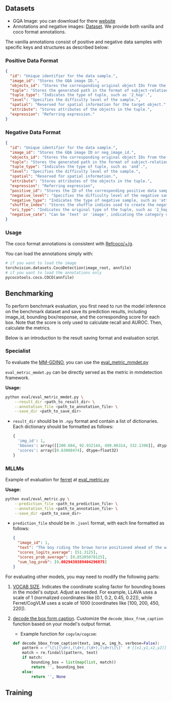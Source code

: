 ## Datasets
- GQA Image: you can download for there [website](https://downloads.cs.stanford.edu/nlp/data/gqa/images.zip)
- Annotations and negative images: [Dataset](https://figshare.com/s/e323fe078924c8b36043?file=47091109). We provide both vanilla and coco format annotations.

The vanilla annotations consist of positive and negative data samples with specific keys and structures as described below:

### Positive Data Format

```json
{
  "id": "Unique identifier for the data sample.",
  "image_id": "Stores the GQA image ID.",
  "objects_id": "Stores the corresponding original object IDs from the GQA scene graph.",
  "tuple": "Stores the generated path in the format of subject-relation-object pairs.",
  "tuple_type": "Indicates the type of tuple, such as '2_hop'.",
  "level": "Specifies the difficulty level of the sample.",
  "spatial": "Reserved for spatial information for the target object.",
  "attribute": "Stores attributes of the objects in the tuple.",
  "expression": "Referring expression."
}
```

### Negative Data Format

```json
{
  "id": "Unique identifier for the data sample.",
  "image_id": "Stores the GQA image ID or neg_image_id.",
  "objects_id": "Stores the corresponding original object IDs from the GQA scene graph.",
  "tuple": "Stores the generated path in the format of subject-relation-object pairs.",
  "tuple_type": "Indicates the type of tuple, such as 'and'.",
  "level": "Specifies the difficulty level of the sample.",
  "spatial": "Reserved for spatial information.",
  "attribute": "Stores attributes of the objects in the tuple.",
  "expression": "Referring expression",
  "positive_id": "Stores the ID of the corresponding positive data sample.",
  "negative_level": "Specifies the difficulty level of the negative sample.",
  "negative_type": "Indicates the type of negative sample, such as 'attribute'.",
  "shuffle_index": "Stores the shuffle indices used to create the negative sample.",
  "ori_type": "Indicates the original type of the tuple, such as '2_hop'.",
  "negative_cate": "Can be 'text' or 'image', indicating the category of negativity."
}
```

### Usage
The coco format annotations is consistent with [Refcoco/+/g](https://zenodo.org/record/4729015/files/mdetr_annotations.tar.gz?download=1).

You can load the annotations simply with:

```python
# if you want to load the image
torchvision.datasets.CocoDetection(image_root, annfile)
# if you want to load the annotations only
pycocotools.coco.COCO(annfile)
```


## Benchmarking

To perform benchmark evaluation, you first need to run the model inference on the benchmark dataset and save its prediction results, including image_id, bounding box/response, and the corresponding score for each box. Note that the score is only used to calculate recall and AUROC. Then, calculate the metrics. 

Below is an introduction to the result saving format and evaluation script.
### Specialist
To evaluate the [MM-GDINO](https://github.com/open-mmlab/mmdetection/tree/main/configs/mm_grounding_dino), you can use the [eval_metric_mmdet.py](./evaluation/eval_metric_mmdet.py)

`eval_metric_mmdet.py` can be directly served as the metric in mmdetection framework.

**Usage:**

```sh
python eval/eval_metric_mmdet.py \
    --result_dir <path_to_result_dir> \
    --annotation_file <path_to_annotation_file> \
    --save_dir <path_to_save_dir>
```

- `result_dir` should be in `.npy` format and contain a list of dictionaries. Each dictionary should be formatted as follows:
  ```python
  {
    'img_id': 1,
    'bboxes': array([[200.604, 92.932144, 499.06314, 332.1396]], dtype=float32),
    'scores': array([0.63060474], dtype=float32)
  }
  ```


### MLLMs

Example of evaluation for [ferret](https://github.com/apple/ml-ferret) at [eval_metric.py](./evaluation/eval_metric.py)

**Usage:**

```sh
python eval/eval_metric.py \
    --prediction_file <path_to_prediction_file> \
    --annotation_file <path_to_annotation_file> \
    --save_dir <path_to_save_dir>
```

- `prediction_file` should be in `.jsonl` format, with each line formatted as follows:

  ```json
  {
    "image_id": 1,
    "text": "The boy riding the brown horse positioned ahead of the white truck. in the image [526, 15, 798, 757].",
    "scores_logits_average": [51.3125],
    "scores_prob_average": [0.85205078125],
    "sum_log_prob": [0.0029430389404296875]
  }
  ```
For evaluating other models, you may need to modify the following parts:

1. [VOCAB SIZE](./evaluation/eval_metric.py#L133). Indicates the coordinate scaling factor for bounding boxes in the model's output. Adjust as needed. For example, LLAVA uses a scale of 1 (normalized coordinates like [0.1, 0.2, 0.45, 0.22]), while Ferret/CogVLM uses a scale of 1000 (coordinates like [100, 200, 450, 220]).
2. [decode the box form caption](./evaluation/eval_metric.py#L146). Customize the `decode_bbox_from_caption` function based on your model's output format.

   - Example function for `cogvlm/cogcom`:
   ```python
   def decode_bbox_from_caption(text, img_w, img_h, verbose=False):
       pattern = r'\[\[(\d+),(\d+),(\d+),(\d+)\]\]'  # [[x1,y1,x2,y2]] 
       match = re.findall(pattern, text)
       if match:
           bounding_box = list(map(list, match))
           return '', bounding_box
       else:
           return '', None
   ```

## Training

